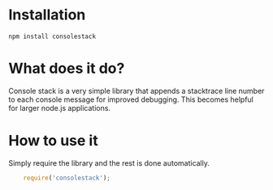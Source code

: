 Installation
=============
    npm install consolestack

What does it do?
=============

Console stack is a very simple library that appends a stacktrace line number to each console message for improved debugging. This becomes helpful for larger node.js applications.

How to use it
=============
Simply require the library and the rest is done automatically.

```javascript
    require('consolestack');
```
